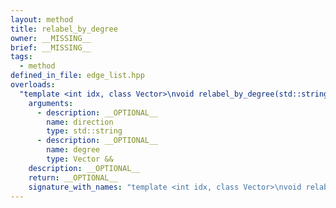 ```yaml
---
layout: method
title: relabel_by_degree
owner: __MISSING__
brief: __MISSING__
tags:
  - method
defined_in_file: edge_list.hpp
overloads:
  "template <int idx, class Vector>\nvoid relabel_by_degree(std::string, Vector &&)":
    arguments:
      - description: __OPTIONAL__
        name: direction
        type: std::string
      - description: __OPTIONAL__
        name: degree
        type: Vector &&
    description: __OPTIONAL__
    return: __OPTIONAL__
    signature_with_names: "template <int idx, class Vector>\nvoid relabel_by_degree(std::string direction, Vector && degree)"
---
```

